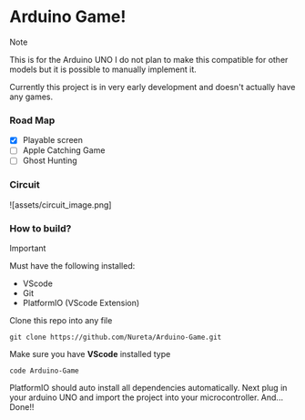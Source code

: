 # Arduino Game!
> [!NOTE]
> This is for the Arduino UNO I do not plan to make this compatible for other models but
> it is possible to manually implement it.

Currently this project is in very early development and doesn't actually have any games.

### Road Map
- [x] Playable screen
- [ ] Apple Catching Game
- [ ] Ghost Hunting

### Circuit
![assets/circuit_image.png]

### How to build?
> [!IMPORTANT] 
> Must have the following installed:
> - VScode
> - Git
> - PlatformIO (VScode Extension)

Clone this repo into any file
```shell
git clone https://github.com/Nureta/Arduino-Game.git
```
Make sure you have **VScode** installed type
```shell
code Arduino-Game
```
PlatformIO should auto install all dependencies automatically.
Next plug in your arduino UNO and import the project into your microcontroller.
And... Done!!

